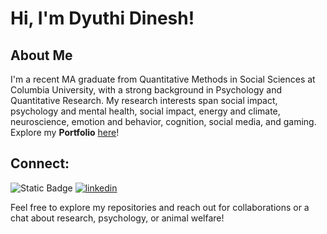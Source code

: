 # Hi, I'm Dyuthi Dinesh!
## About Me
I'm a recent MA graduate from Quantitative Methods in Social Sciences at Columbia University, with a strong background in Psychology and Quantitative Research. My research interests span social impact, psychology and mental health, social impact, energy and climate, neuroscience, emotion and behavior, cognition, social media, and gaming.
Explore my **Portfolio** [here](https://github.com/dyuthiii/Portfolio-Guide.git)!

## Connect:
![Static Badge](https://img.shields.io/badge/Dyuthi's_Website-purple?style=for-the-badge&logoColor=violet&link=https%3A%2F%2Fdyuthiii.github.io%2F)
[![linkedin](https://img.shields.io/badge/Linkedin-0e76a8?style=for-the-badge&logo=Linkedin&logoColor=white)](https://www.linkedin.com/in/dyuthi-dinesh-3991bb127/)
  
Feel free to explore my repositories and reach out for collaborations or a chat about research, psychology, or animal welfare!


